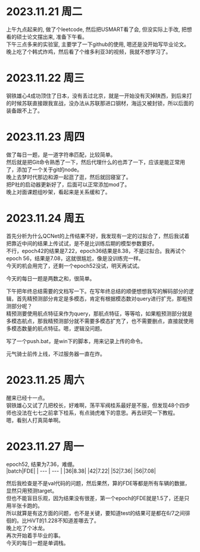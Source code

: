 # 2023.11.21 周二
上午九点起来的, 做了个leetcode, 然后把USMART看了会, 但没实际上手改, 把想看的硕士论文摆出来, 准备下午看。  
下午三点多来的实验室, 主要学了一下github的使用, 嗯还是没开始写毕业论文。  
晚上吃了个韩式炸鸡，然后看了个维多利亚3的视频，我就不想学习了。  

# 2023.11.22 周三
钢铁雄心4成功顶住了日本，没有丢过北京，就是一开始没有灭掉陕西，到后来打的时候苏联直接跟我宣战，没办法从苏联那进口钢材，海运又被封锁，所以后面的装备跟不上了。

# 2023.11.23 周四
做了每日一题，是一道字符串匹配，比较简单。  
然后就是把Git命令熟悉了一下，然后代理什么的也弄了一下，应该是能正常用了，添加了一个关于git的node。  
晚上去梦时代那边和源一起逛了逛，然后就回寝室了。  
把P社的启动器更新好了，后面可以正常添加mod了。  
晚上对面课题组吵架，看起来是关系缓和了。  

# 2023.11.24 周五
首先分析为什么QCNet的上传结果不好，我发现有一定的过拟合了，然后我试着把靠近中间的结果上传试试，是不是比训练后期的模型参数要好。  
不行，epoch42的结果是7.22，epoch36结果是8.38，不是过拟合。我再试个epoch 56，结果是7.08，这就很尴尬，像是没训练完一样。  
今天的机会用完了，还剩一个epoch52没试，明天再试试。  

今天的每日一题是两数之和，很简单。

下午把年终总结需要的文档写一下。在写年终总结的顺便想想我写的解码部分的逻辑，首先精预测部分肯定是多模态，肯定有根据模态数对query进行扩充，那粗预测部分呢？  
精预测要使用航点特征来作为query，那航点特征，等等哈，如果粗预测部分就是多模态航点，那我精预测部分就不需要多模态扩充了，也不需要删点，直接就使用多模态数量的航点特征。嗯，逻辑没问题。

写了一个push.bat，是win下的脚本，用来记录上传的命令。

元气骑士前传上线，不过服务器一直在炸。

# 2023.11.25 周六
醒来已经十一点。  
钢铁雄心又试了几把校长，好难啊，荡平军阀桂系最好是不服，但发现48个四步师也没法在七七之前拿下桂系，有点骑虎难下的意思。再去研究一下教程。  
嗯，看别人打真简单啊。  


# 2023.11.27 周一
epoch52, 结果为7.36，难绷。  
|batch|FDE|
| --- | --- |
|36|8.38|
|42|7.22|
|52|7.36|
|56|7.08|

然后我检查是不是val代码的问题，然后果然，算的FDE等都是所有车辆的数据，显然只用预测target。  
但也不能盲目乐观，因为结果没有很差，第一个epoch的FDE就是1.5了，还是只用半张卡跑的。  
所以就算是有这方面的问题，也不是关键，要知道test的结果可是都在6/7之间徘徊的。比HiVT的1.228不知道差哪去了。  
晚上吃了个冰龙。  
再次开始着手毕业的事。  
今天的每日一题是单调栈。  
